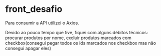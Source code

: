 # front_desafio


Para consumir a API utilizei o Axios.

Devido ao pouco tempo que tive, fiquei com alguns débitos técnicos: procurar produtos por nome, excluir produtos marcados com checkbox(consegui pegar todos os ids marcados nos checkbox mas não consegui apagar eles)


